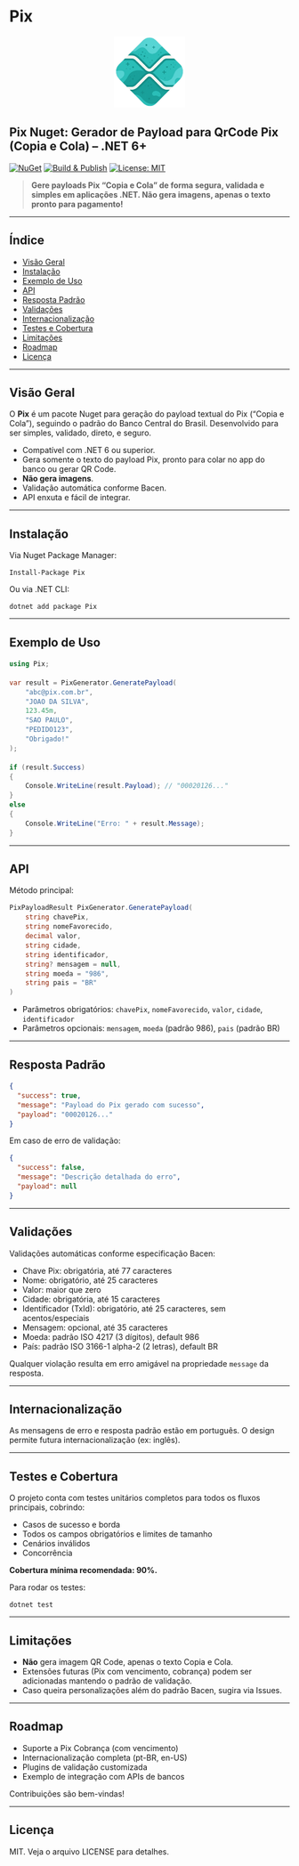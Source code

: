 # Pix

<p align="center">
  <img src="https://raw.githubusercontent.com/rkdcoder/pix/main/src/Pix/icon.png" width="128" alt="Pix logo" />
</p>

## Pix Nuget: Gerador de Payload para QrCode Pix (Copia e Cola) – .NET 6+

[![NuGet](https://img.shields.io/nuget/v/Pix.Rkd.svg)](https://www.nuget.org/packages/Pix.Rkd)
[![Build & Publish](https://github.com/rkdcoder/Pix/actions/workflows/main.yml/badge.svg)](https://github.com/rkdcoder/Pix/actions/workflows/main.yml)
[![License: MIT](https://img.shields.io/badge/License-MIT-blue.svg)](LICENSE)

> **Gere payloads Pix “Copia e Cola” de forma segura, validada e simples em aplicações .NET. Não gera imagens, apenas o texto pronto para pagamento!**

---

## Índice

- [Visão Geral](#visão-geral)
- [Instalação](#instalação)
- [Exemplo de Uso](#exemplo-de-uso)
- [API](#api)
- [Resposta Padrão](#resposta-padrão)
- [Validações](#validações)
- [Internacionalização](#internacionalização)
- [Testes e Cobertura](#testes-e-cobertura)
- [Limitações](#limitações)
- [Roadmap](#roadmap)
- [Licença](#licença)

---

## Visão Geral

O **Pix** é um pacote Nuget para geração do payload textual do Pix (“Copia e Cola”), seguindo o padrão do Banco Central do Brasil. Desenvolvido para ser simples, validado, direto, e seguro.

- Compatível com .NET 6 ou superior.
- Gera somente o texto do payload Pix, pronto para colar no app do banco ou gerar QR Code.
- **Não gera imagens**.
- Validação automática conforme Bacen.
- API enxuta e fácil de integrar.

---

## Instalação

Via Nuget Package Manager:

```
Install-Package Pix
```

Ou via .NET CLI:

```
dotnet add package Pix
```

---

## Exemplo de Uso

```csharp
using Pix;

var result = PixGenerator.GeneratePayload(
    "abc@pix.com.br",
    "JOAO DA SILVA",
    123.45m,
    "SAO PAULO",
    "PEDIDO123",
    "Obrigado!"
);

if (result.Success)
{
    Console.WriteLine(result.Payload); // "00020126..."
}
else
{
    Console.WriteLine("Erro: " + result.Message);
}
```

---

## API

Método principal:

```csharp
PixPayloadResult PixGenerator.GeneratePayload(
    string chavePix,
    string nomeFavorecido,
    decimal valor,
    string cidade,
    string identificador,
    string? mensagem = null,
    string moeda = "986",
    string pais = "BR"
)
```

- Parâmetros obrigatórios: `chavePix`, `nomeFavorecido`, `valor`, `cidade`, `identificador`
- Parâmetros opcionais: `mensagem`, `moeda` (padrão 986), `pais` (padrão BR)

---

## Resposta Padrão

```json
{
  "success": true,
  "message": "Payload do Pix gerado com sucesso",
  "payload": "00020126..."
}
```

Em caso de erro de validação:

```json
{
  "success": false,
  "message": "Descrição detalhada do erro",
  "payload": null
}
```

---

## Validações

Validações automáticas conforme especificação Bacen:

- Chave Pix: obrigatória, até 77 caracteres
- Nome: obrigatório, até 25 caracteres
- Valor: maior que zero
- Cidade: obrigatória, até 15 caracteres
- Identificador (TxId): obrigatório, até 25 caracteres, sem acentos/especiais
- Mensagem: opcional, até 35 caracteres
- Moeda: padrão ISO 4217 (3 dígitos), default 986
- País: padrão ISO 3166-1 alpha-2 (2 letras), default BR

Qualquer violação resulta em erro amigável na propriedade `message` da resposta.

---

## Internacionalização

As mensagens de erro e resposta padrão estão em português. O design permite futura internacionalização (ex: inglês).

---

## Testes e Cobertura

O projeto conta com testes unitários completos para todos os fluxos principais, cobrindo:

- Casos de sucesso e borda
- Todos os campos obrigatórios e limites de tamanho
- Cenários inválidos
- Concorrência

**Cobertura mínima recomendada: 90%.**

Para rodar os testes:

```
dotnet test
```

---

## Limitações

- **Não** gera imagem QR Code, apenas o texto Copia e Cola.
- Extensões futuras (Pix com vencimento, cobrança) podem ser adicionadas mantendo o padrão de validação.
- Caso queira personalizações além do padrão Bacen, sugira via Issues.

---

## Roadmap

- Suporte a Pix Cobrança (com vencimento)
- Internacionalização completa (pt-BR, en-US)
- Plugins de validação customizada
- Exemplo de integração com APIs de bancos

Contribuições são bem-vindas!

---

## Licença

MIT. Veja o arquivo LICENSE para detalhes.
